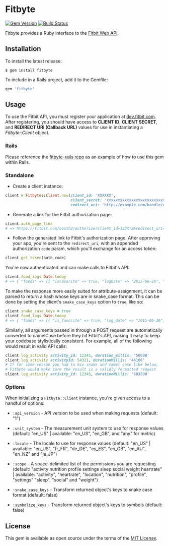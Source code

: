 # Fitbyte

[![Gem Version](https://badge.fury.io/rb/fitbyte.svg)](https://badge.fury.io/rb/fitbyte)
[![Build Status](https://travis-ci.org/zokioki/fitbyte.svg?branch=master)](https://travis-ci.org/zokioki/fitbyte)

Fitbyte provides a Ruby interface to the [Fitbit Web API](https://dev.fitbit.com/reference/web-api/quickstart).

## Installation

To install the latest release:

    $ gem install fitbyte

To include in a Rails project, add it to the Gemfile:

```ruby
gem 'fitbyte'
```

## Usage

To use the Fitbit API, you must register your application at [dev.fitbit.com](https://dev.fitbit.com/apps). After registering, you should have access to **CLIENT ID**, **CLIENT SECRET**, and **REDIRECT URI (Callback URL)** values for use in instantiating a *Fitbyte::Client* object.

### Rails

Please reference the [fitbyte-rails repo](https://github.com/zokioki/fitbyte-rails) as an example of how to use this gem within Rails.

### Standalone

- Create a client instance:

```ruby
client = Fitbyte::Client.new(client_id: 'XXXXXX',
                             client_secret: 'xxxxxxxxxxxxxxxxxxxxxxxxxxxxxx',
                             redirect_uri: 'http://example.com/handle/callback')
```

- Generate a link for the Fitbit authorization page:

```ruby
client.auth_page_link
# => https://fitbit.com/oauth2/authorize?client_id=123XYZ&redirect_uri=...
```

- Follow the generated link to Fitbit's authorization page. After approving your app, you're sent to the `redirect_uri`, with an appended authorization `code` param, which you'll exchange for an access token:

```ruby
client.get_token(auth_code)
```

You're now authenticated and can make calls to Fitbit's API:

```ruby
client.food_logs Date.today
# => { "foods" => [{ "isFavorite" => true, "logDate" => "2015-06-26", "logId" => 1820, "loggedFood" => { "accessLevel" => "PUBLIC", "amount" => 132.57, "brand" => "", "calories" => 752, ...}] }
```

To make the response more easily suited for attribute-assignment, it can be parsed to return a hash whose keys are in snake_case format. This can be done by setting the client's `snake_case_keys` option to `true`, like so:

```ruby
client.snake_case_keys = true
client.food_logs Date.today
# => { "foods" => [{ "is_favorite" => true, "log_date" => "2015-06-26", "log_id" => 1820, "logged_food" => { "access_level" => "PUBLIC", "amount" => 132.57, "brand" => "", "calories" => 752, ...}] }
```

Similarly, all arguments passed in through a POST request are automatically converted to camelCase before they hit Fitbit's API, making it easy to keep your codebase stylistically consistent. For example, all of the following would result in valid API calls:

```ruby
client.log_activity activity_id: 12345, duration_millis: '50000'
client.log_activity activityId: 54321, durationMillis: '44100'
# If for some reason you had to mix snake and camel case like below,
# Fitbyte would make sure the result is a validly formatted request
client.log_activity activity_id: 12345, durationMillis: '683300'
```

### Options

When initializing a `Fitbyte::Client` instance, you're given access to a handful of options:

- `:api_version` - API version to be used when making requests (default: "1")

- `:unit_system` - The measurement unit system to use for response values (default: "en_US" | available: "en_US", "en_GB", and "any" for metric)

- `:locale` - The locale to use for response values (default: "en_US" | available: "en_US", "fr_FR", "de_DE", "es_ES", "en_GB", "en_AU", "en_NZ" and "ja_JP")

- `:scope` - A space-delimited list of the permissions you are requesting (default: "activity nutrition profile settings sleep social weight heartrate" | available: "activity", "heartrate", "location", "nutrition", "profile", "settings" "sleep", "social" and "weight")

- `:snake_case_keys` - Transform returned object's keys to snake case format (default: false)

- `:symbolize_keys` - Transform returned object's keys to symbols (default: false)


## License

This gem is available as open source under the terms of the [MIT License](http://opensource.org/licenses/MIT).
